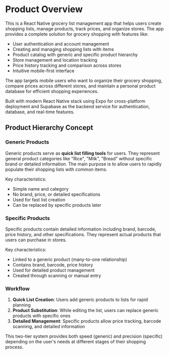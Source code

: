 # Product Overview

This is a React Native grocery list management app that helps users create shopping lists, manage products, track prices, and organize stores. The app provides a complete solution for grocery shopping with features like:

- User authentication and account management
- Creating and managing shopping lists with items
- Product catalog with generic and specific product hierarchy
- Store management and location tracking
- Price history tracking and comparison across stores
- Intuitive mobile-first interface

The app targets mobile users who want to organize their grocery shopping, compare prices across different stores, and maintain a personal product database for efficient shopping experiences.

Built with modern React Native stack using Expo for cross-platform deployment and Supabase as the backend service for authentication, database, and real-time features.

## Product Hierarchy Concept

### Generic Products
Generic products serve as **quick list filling tools** for users. They represent general product categories like "Rice", "Milk", "Bread" without specific brand or detailed information. The main purpose is to allow users to rapidly populate their shopping lists with common items.

Key characteristics:
- Simple name and category
- No brand, price, or detailed specifications
- Used for fast list creation
- Can be replaced by specific products later

### Specific Products
Specific products contain detailed information including brand, barcode, price history, and other specifications. They represent actual products that users can purchase in stores.

Key characteristics:
- Linked to a generic product (many-to-one relationship)
- Contains brand, barcode, price history
- Used for detailed product management
- Created through scanning or manual entry

### Workflow
1. **Quick List Creation**: Users add generic products to lists for rapid planning
2. **Product Substitution**: While editing the list, users can replace generic products with specific ones
3. **Detailed Management**: Specific products allow price tracking, barcode scanning, and detailed information

This two-tier system provides both speed (generic) and precision (specific) depending on the user's needs at different stages of their shopping process.